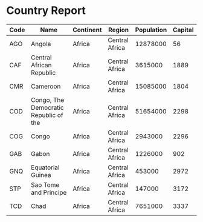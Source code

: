 # Country Report

| Code | Name | Continent | Region | Population | Capital |
| ---- | ---- | --------- | ------ | ---------- | ------- |
| AGO | Angola | Africa | Central Africa | 12878000 | 56 |
| CAF | Central African Republic | Africa | Central Africa | 3615000 | 1889 |
| CMR | Cameroon | Africa | Central Africa | 15085000 | 1804 |
| COD | Congo, The Democratic Republic of the | Africa | Central Africa | 51654000 | 2298 |
| COG | Congo | Africa | Central Africa | 2943000 | 2296 |
| GAB | Gabon | Africa | Central Africa | 1226000 | 902 |
| GNQ | Equatorial Guinea | Africa | Central Africa | 453000 | 2972 |
| STP | Sao Tome and Principe | Africa | Central Africa | 147000 | 3172 |
| TCD | Chad | Africa | Central Africa | 7651000 | 3337 |
